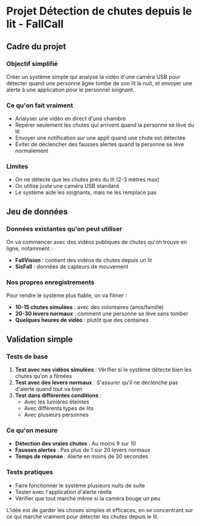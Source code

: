 # Projet Détection de chutes depuis le lit - FallCall

## Cadre du projet

### Objectif simplifié
Créer un système simple qui analyse la vidéo d'une caméra USB pour détecter quand une personne âgée tombe de son lit la nuit, et envoyer une alerte à une application pour le personnel soignant.

### Ce qu'on fait vraiment
- Analyser une vidéo en direct d'une chambre
- Repérer seulement les chutes qui arrivent quand la personne se lève du lit
- Envoyer une notification sur une appli quand une chute est détectée
- Éviter de déclencher des fausses alertes quand la personne se lève normalement

### Limites
- On ne détecte que les chutes près du lit (2-3 mètres max)
- On utilise juste une caméra USB standard
- Le système aide les soignants, mais ne les remplace pas

## Jeu de données

### Données existantes qu'on peut utiliser
On va commencer avec des vidéos publiques de chutes qu'on trouve en ligne, notamment :
- **FallVision** : contient des vidéos de chutes depuis un lit
- **SisFall** : données de capteurs de mouvement

### Nos propres enregistrements
Pour rendre le système plus fiable, on va filmer :
- **10-15 chutes simulées** : avec des volontaires (amis/famille)
- **20-30 levers normaux** : comment une personne se lève sans tomber
- **Quelques heures de vidéo** : plutôt que des centaines

## Validation simple

### Tests de base
1. **Test avec nos vidéos simulées** : Vérifier si le système détecte bien les chutes qu'on a filmées
2. **Test avec des levers normaux** : S'assurer qu'il ne déclenche pas d'alerte quand tout va bien
3. **Test dans différentes conditions** :
   - Avec les lumières éteintes
   - Avec différents types de lits
   - Avec plusieurs personnes

### Ce qu'on mesure
- **Détection des vraies chutes** : Au moins 9 sur 10
- **Fausses alertes** : Pas plus de 1 sur 20 levers normaux
- **Temps de réponse** : Alerte en moins de 30 secondes

### Tests pratiques
- Faire fonctionner le système plusieurs nuits de suite
- Tester avec l'application d'alerte réelle
- Vérifier que tout marche même si la caméra bouge un peu

L'idée est de garder les choses simples et efficaces, en se concentrant sur ce qui marche vraiment pour détecter les chutes depuis le lit.
